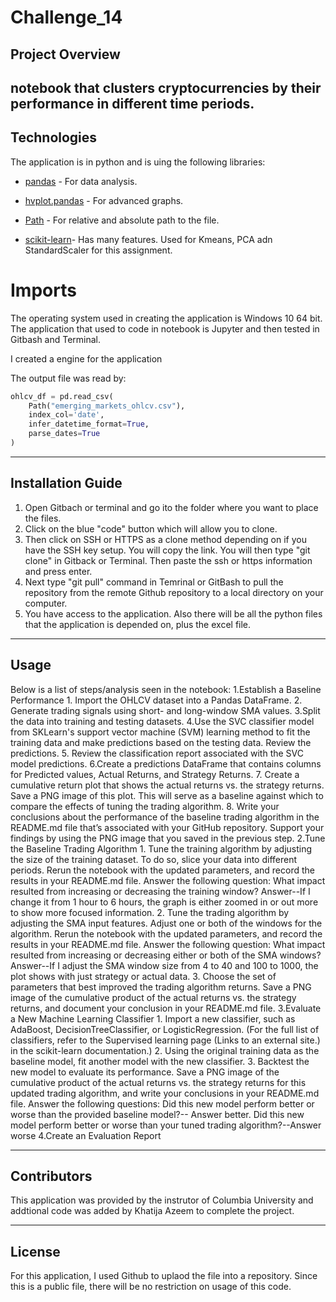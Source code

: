 # Challenge_14
## Project Overview
notebook that clusters cryptocurrencies by their performance in different time periods.
---

## Technologies

The application is in python and is uing the following libraries:



* [pandas](https://pandas-profiling.github.io/pandas-profiling/docs/master/index.html) - For data analysis.

* [hvplot.pandas](https://github.com/holoviz/hvplot) - For advanced graphs.

* [Path](https://github.com/jaraco/path) - For relative and absolute path to the file.

* [scikit-learn](https://github.com/scikit-learn/scikit-learn)- Has many features. Used for Kmeans, PCA adn StandardScaler for this assignment. 


# Imports


The operating system used in creating the application is Windows 10 64 bit. The application that used to code in notebook is Jupyter and then tested in Gitbash and Terminal. 

I created a engine for the application

The output file was read by:

```python
ohlcv_df = pd.read_csv(
    Path("emerging_markets_ohlcv.csv"), 
    index_col='date', 
    infer_datetime_format=True, 
    parse_dates=True
)
```
---

## Installation Guide

1. Open Gitbach or terminal and go ito the folder where you want to place the files.
2. Click on the blue "code" button which will allow you to clone.![<Code button in Github>]()
3. Then click on SSH or HTTPS as a clone method depending on if you have the SSH key setup. You will copy the link. You will then type "git clone" in Gitback or Terminal. Then paste the ssh or https information and press enter.
4. Next type "git pull" command in Temrinal or GitBash to pull the repository from the remote Github repository to a local directory on your computer.
5. You have access to the application. Also there will be all the python files that the application is depended on,  plus the excel file. 

---

## Usage

Below is a list of steps/analysis seen in the notebook:
    1.Establish a Baseline Performance
        1. Import the OHLCV dataset into a Pandas DataFrame.
        2. Generate trading signals using short- and long-window SMA values.
        3.Split the data into training and testing datasets.
        4.Use the SVC classifier model from SKLearn's support vector machine (SVM) learning method to fit the training data and make predictions based on the testing data. Review the predictions.
        5. Review the classification report associated with the SVC model predictions.
        6.Create a predictions DataFrame that contains columns for Predicted values, Actual Returns, and Strategy Returns.
        7. Create a cumulative return plot that shows the actual returns vs. the strategy returns. Save a PNG image of this plot. This will serve as a baseline against which to compare the effects of tuning the trading algorithm.
        8. Write your conclusions about the performance of the baseline trading algorithm in the README.md file that’s associated with your GitHub repository. Support your findings by using the PNG image that you saved in the previous step.
    2.Tune the Baseline Trading Algorithm
        1. Tune the training algorithm by adjusting the size of the training dataset. To do so, slice your data into different periods. Rerun the notebook with the updated parameters, and record the results in your README.md file. Answer the following question: What impact resulted from increasing or decreasing the training window?
        Answer--If I change it from 1 hour to 6 hours, the graph is either zoomed in or out more to show more focused information.
        2. Tune the trading algorithm by adjusting the SMA input features. Adjust one or both of the windows for the algorithm. Rerun the notebook with the updated parameters, and record the results in your README.md file. Answer the following question: What impact resulted from increasing or decreasing either or both of the SMA windows?
        Answer--If I adjust the SMA window size from 4 to 40 and 100 to 1000, the plot shows with just strategy or actual data.
        3. Choose the set of parameters that best improved the trading algorithm returns. Save a PNG image of the cumulative product of the actual returns vs. the strategy returns, and document your conclusion in your README.md file.
    3.Evaluate a New Machine Learning Classifier
        1. Import a new classifier, such as AdaBoost, DecisionTreeClassifier, or LogisticRegression. (For the full list of classifiers, refer to the Supervised learning page (Links to an external site.) in the scikit-learn documentation.)
        2. Using the original training data as the baseline model, fit another model with the new classifier.
        3. Backtest the new model to evaluate its performance. Save a PNG image of the cumulative product of the actual returns vs. the strategy returns for this updated trading algorithm, and write your conclusions in your README.md file. Answer the following questions: Did this new model perform better or worse than the provided baseline model?-- Answer better.
        Did this new model perform better or worse than your tuned trading algorithm?--Answer worse
    4.Create an Evaluation Report
    

---

## Contributors

This application was provided by the instrutor of Columbia University and addtional code was added by Khatija Azeem to complete the project.

---

## License

For this application, I used Github to uplaod the file into a repository. Since this is a public file, there will be no restriction on usage of this code. 

